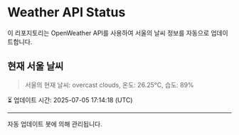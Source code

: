 
# Weather API Status

이 리포지토리는 OpenWeather API를 사용하여 서울의 날씨 정보를 자동으로 업데이트합니다.

## 현재 서울 날씨
> 서울의 현재 날씨: overcast clouds, 온도: 26.25°C, 습도: 89%

⏳ 업데이트 시간: 2025-07-05 17:14:18 (UTC)

---
자동 업데이트 봇에 의해 관리됩니다.
